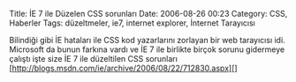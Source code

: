 Title: İE 7 ile Düzelen CSS sorunları
Date: 2006-08-26 00:23
Category: CSS, Haberler
Tags: düzeltmeler, ie7, internet explorer, İnternet Tarayıcısı

Bilindiği gibi İE hataları ile CSS kod yazarlarını zorlayan bir web
tarayıcısı idi. Microsoft da bunun farkına vardı ve İE 7 ile birlikte
birçok sorunu gidermeye çalıştı işte size İE 7 ile düzeltilen CSS
sorunları [http://blogs.msdn.com/ie/archive/2006/08/22/712830.aspx][]

  [http://blogs.msdn.com/ie/archive/2006/08/22/712830.aspx]: http://blogs.msdn.com/ie/archive/2006/08/22/712830.aspx
